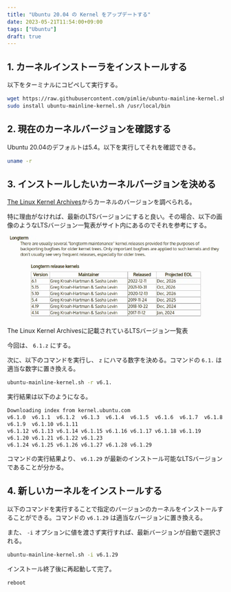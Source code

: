 ```yaml
---
title: "Ubuntu 20.04 の Kernel をアップデートする"
date: 2023-05-21T11:54:00+09:00
tags: ["Ubuntu"]
draft: true
---
```



## 1. カーネルインストーラをインストールする

以下をターミナルにコピペして実行する。

```bash
wget https://raw.githubusercontent.com/pimlie/ubuntu-mainline-kernel.sh/master/ubuntu-mainline-kernel.sh
sudo install ubuntu-mainline-kernel.sh /usr/local/bin
```

## 2. 現在のカーネルバージョンを確認する

Ubuntu 20.04のデフォルトは5.4。以下を実行してそれを確認できる。

```bash
uname -r
```

## 3. インストールしたいカーネルバージョンを決める

[The Linux Kernel Archives](https://www.kernel.org/category/releases.html)からカーネルのバージョンを調べられる。

特に理由がなければ、最新のLTSバージョンにすると良い。その場合、以下の画像のようなLTSバージョン一覧表がサイト内にあるのでそれを参考にする。

![The Linux Kernel Archivesに記載されているLTSバージョン一覧表](linux-lts-versions-table.webp)

The Linux Kernel Archivesに記載されているLTSバージョン一覧表

今回は、 `6.1.z` にする。

次に、以下のコマンドを実行し、 `z` にハマる数字を決める。コマンドの `6.1.` は適当な数字に置き換える。

```bash
ubuntu-mainline-kernel.sh -r v6.1.
```

実行結果は以下のようになる。

```
Downloading index from kernel.ubuntu.com
v6.1.0	v6.1.1	v6.1.2	v6.1.3	v6.1.4	v6.1.5	v6.1.6	v6.1.7	v6.1.8	v6.1.9	v6.1.10	v6.1.11
v6.1.12	v6.1.13	v6.1.14	v6.1.15	v6.1.16	v6.1.17	v6.1.18	v6.1.19	v6.1.20	v6.1.21	v6.1.22	v6.1.23
v6.1.24	v6.1.25	v6.1.26	v6.1.27	v6.1.28	v6.1.29
```

コマンドの実行結果より、 `v6.1.29` が最新のインストール可能なLTSバージョンであることが分かる。

## 4. 新しいカーネルをインストールする

以下のコマンドを実行することで指定のバージョンのカーネルをインストールすることができる。コマンドの `v6.1.29` は適当なバージョンに置き換える。

また、 `-i` オプションに値を渡さず実行すれば、最新バージョンが自動で選択される。

```bash
ubuntu-mainline-kernel.sh -i v6.1.29
```

インストール終了後に再起動して完了。

```bash
reboot
```